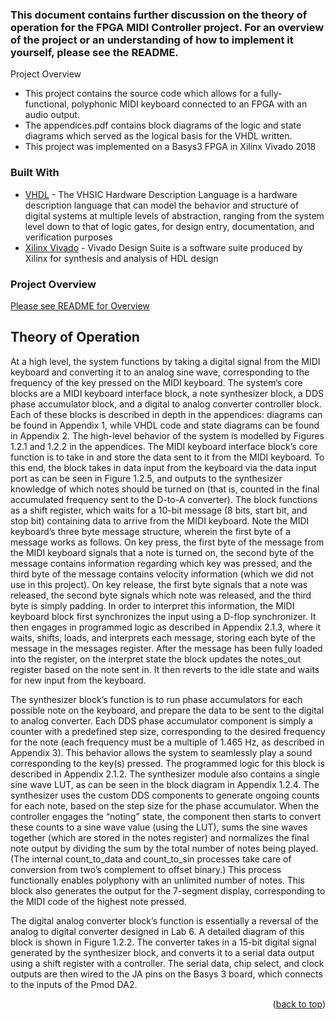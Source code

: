 <!-- ABOUT THE PROJECT -->
### This document contains further discussion on the theory of operation for the FPGA MIDI Controller project. For an overview of the project or an understanding of how to implement it yourself, please see the README. 

Project Overview 
* This project contains the source code which allows for a fully-functional, polyphonic MIDI keyboard connected to an FPGA with an audio output. 
* The appendices.pdf contains block diagrams of the logic and state diagrams which served as the logical basis for the VHDL written. 
* This project was implemented on a Basys3 FPGA in Xilinx Vivado 2018

### Built With

* [VHDL](https://www.seas.upenn.edu/~ese171/vhdl/vhdl_primer.html) - The VHSIC Hardware Description Language is a hardware description language that can model the behavior and structure of digital systems at multiple levels of abstraction, ranging from the system level down to that of logic gates, for design entry, documentation, and verification purposes
* [Xilinx Vivado](https://www.xilinx.com/support/download.html) - Vivado Design Suite is a software suite produced by Xilinx for synthesis and analysis of HDL design

### Project Overview 
[Please see README for Overview](https://github.com/arnavtolat/Midi-Keyboard-VHDL/blob/22cc481082bb61794425cf64bf8b394caf01a1cf/README.md)

## Theory of Operation

At a high level, the system functions by taking a digital signal from the MIDI keyboard and converting it to an analog sine wave, corresponding to the frequency of the key pressed on the MIDI keyboard. The system’s core blocks are a MIDI keyboard interface block, a note synthesizer block, a DDS phase accumulator block, and a digital to analog converter controller block. Each of these blocks is described in depth in the appendices: diagrams can be found in Appendix 1, while VHDL code and state diagrams can be found in Appendix 2. The high-level behavior of the system is modelled by Figures 1.2.1 and 1.2.2 in the appendices.
The MIDI keyboard interface block’s core function is to take in and store the data sent to it from the MIDI keyboard. To this end, the block takes in data input from the keyboard via the data input port as can be seen in Figure 1.2.5, and outputs to the synthesizer knowledge of which notes should be turned on (that is, counted in the final accumulated frequency sent to the D-to-A converter). The block functions as a shift register, which waits for a 10-bit message (8 bits, start bit, and stop bit) containing data to arrive from the MIDI keyboard. Note the MIDI keyboard’s three byte message structure, wherein the first byte of a message works as follows. On key press, the first byte of the message from the MIDI keyboard signals that a note is turned on, the second byte of the message contains information regarding which key was pressed, and the third byte of the message contains velocity information (which we did not use in this project). On key release, the first byte signals that a note was released, the second byte signals which note was released, and the third byte is simply padding. In order to interpret this information, the MIDI keyboard block first synchronizes the input using a D-flop synchronizer. It then engages in programmed logic as described in Appendix 2.1.3, where it waits, shifts, loads, and interprets each message, storing each byte of the message in the messages register. After the message has been fully loaded into the register, on the interpret state the block updates the notes_out register based on the note sent in. It then reverts to the idle state and waits for new input from the keyboard.

The synthesizer block’s function is to run phase accumulators for each possible note on the keyboard, and prepare the data to be sent to the digital to analog converter. Each DDS phase accumulator component is simply a counter with a predefined step size, corresponding to the desired frequency for the note (each frequency must be a multiple of 1.465 Hz, as described in Appendix 3). This behavior allows the system to seamlessly play a sound corresponding to the key(s) pressed. The programmed logic for this block is described in Appendix 2.1.2. The synthesizer module also contains a single sine wave LUT, as can be seen in the block diagram in Appendix 1.2.4. The synthesizer uses the custom DDS components to generate ongoing counts for each note, based on the step size for the phase accumulator. When the controller engages the “noting” state, the component then starts to convert these counts to a sine wave value (using the LUT), sums the sine waves together (which are stored in the notes register) and normalizes the final note output by dividing the sum by the total number of notes being played. (The internal count_to_data and count_to_sin processes take care of conversion from two’s complement to offset binary.) This process functionally enables polyphony with an unlimited number of notes. This block also generates the output for the 7-segment display, corresponding to the MIDI code of the highest note pressed.

The digital analog converter block’s function is essentially a reversal of the analog to digital converter designed in Lab 6. A detailed diagram of this block is shown in Figure 1.2.2. The converter takes in a 15-bit digital signal generated by the synthesizer block, and converts it to a serial data output using a shift register with a controller. The serial data, chip select, and clock outputs are then wired to the JA pins on the Basys 3 board, which connects to the inputs of the Pmod DA2.


<p align="right">(<a href="#top">back to top</a>)</p>
